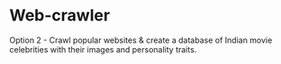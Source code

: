 # Web-crawler

Option 2 - Crawl popular websites & create a database of Indian movie celebrities with their images and personality traits.
